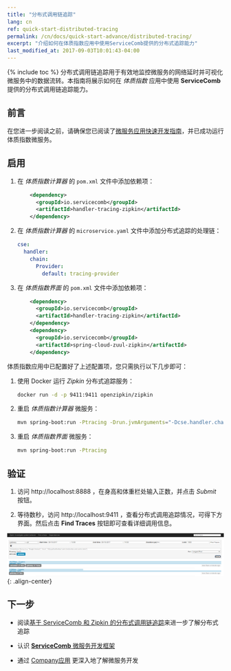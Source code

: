 ```yaml
---
title: "分布式调用链追踪"
lang: cn
ref: quick-start-distributed-tracing
permalink: /cn/docs/quick-start-advance/distributed-tracing/
excerpt: "介绍如何在体质指数应用中使用ServiceComb提供的分布式追踪能力"
last_modified_at: 2017-09-03T10:01:43-04:00
---
```


{% include toc %}
分布式调用链追踪用于有效地监控微服务的网络延时并可视化微服务中的数据流转。本指南将展示如何在 *体质指数* 应用中使用 **ServiceComb** 提供的分布式调用链追踪能力。

## 前言

在您进一步阅读之前，请确保您已阅读了[微服务应用快速开发指南](/cn/docs/quick-start-bmi/)，并已成功运行体质指数微服务。

## 启用

1. 在 *体质指数计算器* 的 `pom.xml` 文件中添加依赖项：

   ```xml
       <dependency>
         <groupId>io.servicecomb</groupId>
         <artifactId>handler-tracing-zipkin</artifactId>
       </dependency>
   ```

2. 在 *体质指数计算器* 的 `microservice.yaml` 文件中添加分布式追踪的处理链：

   ```yaml
   cse:
     handler:
       chain:
         Provider:
           default: tracing-provider
   ```

3. 在 *体质指数界面* 的 `pom.xml` 文件中添加依赖项：

   ```xml
       <dependency>
         <groupId>io.servicecomb</groupId>
         <artifactId>handler-tracing-zipkin</artifactId>
       </dependency>
       <dependency>
         <groupId>io.servicecomb</groupId>
         <artifactId>spring-cloud-zuul-zipkin</artifactId>
       </dependency>
   ```

体质指数应用中已配置好了上述配置项，您只需执行以下几步即可：

1. 使用 Docker 运行 *Zipkin* 分布式追踪服务：

   ```bash
   docker run -d -p 9411:9411 openzipkin/zipkin
   ```

2. 重启 *体质指数计算器* 微服务：

   ```bash
   mvn spring-boot:run -Ptracing -Drun.jvmArguments="-Dcse.handler.chain.Provider.default=tracing-provider"
   ```
   
3. 重启 *体质指数界面* 微服务：

   ```bash
   mvn spring-boot:run -Ptracing
   ```

## 验证

1. 访问 <a>http://localhost:8888</a> ，在身高和体重栏处输入正数，并点击 *Submit* 按钮。

2. 等待数秒，访问 <a>http://localhost:9411</a> ，查看分布式调用追踪情况，可得下方界面。然后点击  **Find Traces** 按钮即可查看详细调用信息。

![分布式追踪效果](/assets/images/distributed-tracing-result.png){: .align-center}

## 下一步

* 阅读[基于 ServiceComb 和 Zipkin 的分布式调用链追踪](/cn/docs/tracing-with-servicecomb/)来进一步了解分布式追踪 

* 认识 [**ServiceComb** 微服务开发框架](http://servicecomb.io/cn/users/user-guide/)

* 通过 [Company应用](http://servicecomb.io/cn/docs/linuxcon-workshop-demo/) 更深入地了解微服务开发
